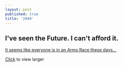 ```yaml
---
layout: post
published: true
title: '2049'
---
```

## I've seen the Future. I can't afford it.

[It seems like everyone is in an Arms Race these days...]({{site.baseurl}}/media/2049.png)

[Click](/media/2049.png) to view larger
